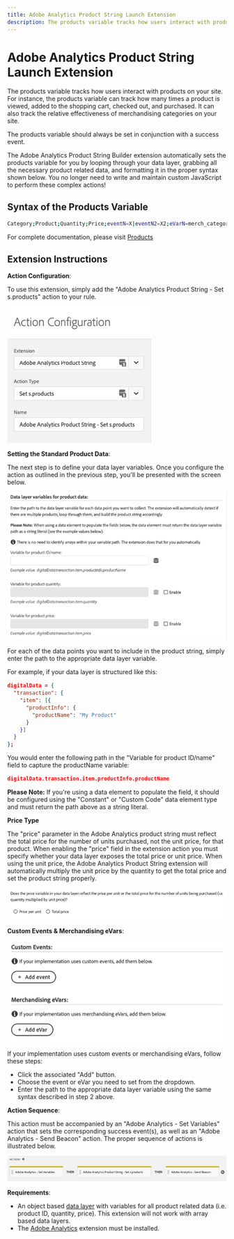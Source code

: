 ```yaml
---
title: Adobe Analytics Product String Launch Extension
description: The products variable tracks how users interact with products on your site.
---
```


# Adobe Analytics Product String Launch Extension

The products variable tracks how users interact with products on your site. For instance, the products variable can track how many times a product is viewed, added to the shopping cart, checked out, and purchased. It can also track the relative effectiveness of merchandising categories on your site.

The products variable should always be set in conjunction with a success event.

The Adobe Analytics Product String Builder extension automatically sets the products variable for you by looping through your data layer, grabbing all the necessary product related data, and formatting it in the proper syntax shown below. You no longer need to write and maintain custom JavaScript to perform these complex actions!

## Syntax of the Products Variable

```bash
Category;Product;Quantity;Price;eventN=X|eventN2=X2;eVarN=merch_category|eVarN2=merch_category2
```

For complete documentation, please visit [Products](https://docs.adobe.com/content/help/en/analytics/components/variables/dimensions-reports/reports-products.html)

## Extension Instructions

**Action Configuration**:

To use this extension, simply add the "Adobe Analytics Product String - Set s.products" action to your rule.

![Action configuration](assets/screenshot-action-config.png)

**Setting the Standard Product Data**:

The next step is to define your data layer variables. Once you configure the action as outlined in the previous step, you'll be presented with the screen below.

![Standard fields](assets/screenshot-standard-fields.png)

For each of the data points you want to include in the product string, simply enter the path to the appropriate data layer variable.

For example, if your data layer is structured like this:

```json
digitalData = {
  "transaction": {
    "item": [{
      "productInfo": {
        "productName": "My Product"
      }
    }]
  }
};
```

You would enter the following path in the "Variable for product ID/name" field to capture the productName variable:

```json
digitalData.transaction.item.productInfo.productName
```

**Please Note:** If you're using a data element to populate the field, it should be configured using the "Constant" or "Custom Code" data element type and must return the path above as a string literal.

**Price Type**

The "price" parameter in the Adobe Analytics product string must reflect the total price for the number of units purchased, not the unit price, for that product. When enabling the "price" field in the extension action you must specify whether your data layer exposes the total price or unit price. When using the unit price, the Adobe Analytics Product String extension will automatically multiply the unit price by the quantity to get the total price and set the product string properly.

![Price type](assets/screenshot-price-type.png)

**Custom Events &amp; Merchandising eVars**:

![Events and eVars](assets/screenshot-events-evars.png)

If your implementation uses custom events or merchandising eVars, follow these steps:

- Click the associated "Add" button.
- Choose the event or eVar you need to set from the dropdown.
- Enter the path to the appropriate data layer variable using the same syntax described in step 2 above.

**Action Sequence**:

This action must be accompanied by an "Adobe Analytics - Set Variables" action that sets the corresponding success event(s), as well as an "Adobe Analytics - Send Beacon" action. The proper sequence of actions is illustrated below.

![Standard fields](assets/screenshot-all-actions.png)

**Requirements**:

- An object based [data layer](https://theblog.adobe.com/data-layers-buzzword-best-practice/) with variables for all product related data (i.e. product ID, quantity, price). This extension will not work with array based data layers.
- The [Adobe Analytics](https://docs.adobe.com/content/help/en/launch/using/extensions-ref/adobe-extension/analytics-extension/overview.html) extension must be installed.
